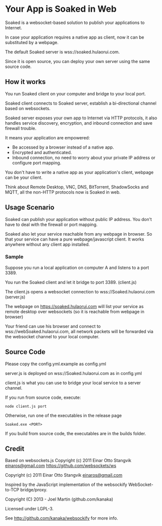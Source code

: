 # Your App is Soaked in Web

Soaked is a websocket-based solution to publish your applications to Internet.

In case your application requires a native app as client, now it can be substituted by a webpage.

The default Soaked server is wss://soaked.hulaorui.com.

Since it is open source, you can deploy your own server using the same source
code.

## How it works

You run Soaked client on your computer and bridge to your local port. 

Soaked client connects to Soaked server, establish a bi-directional channel based on websockets.

Soaked server exposes your own app to Internet via HTTP protocols, it also handles service discovery, encryption, and inbound connection and save firewall trouble.

It means your application are empowered:

* Be accessed by a browser instead of a native app.
* Encrypted and authenticated.
* Inbound connection, no need to worry about your private IP address or configure port mapping.

You don't have to write a native app as your application's client, webpage can be your client.

Think about Remote Desktop, VNC, DNS, BitTorrent, ShadowSocks and MQTT, all the non-HTTP protocols now is Soaked in web.


## Usage Scenario

Soaked can publish your application without public IP address. You don't have to
deal with the firewall or port mapping.

Soaked also let your service reachable from any webpage in browser. So that your
service can have a pure webpage/javascript client. It works anywhere without any
client app installed.

### Sample

Suppose you run a local application on computer A and listens to a port 3389.

You run the Soaked client and let it bridge to port 3389. (client.js)

The client.js opens a websocket connection to wss://Soaked.hulaorui.com
(server.js)

The webpage on https://soaked.hulaorui.com will list your service as remote
desktop over websockets (so it is reachable from webpage in browser)

Your friend can use his browser and connect to wss://webSoaked.hulaorui.com, all
network packets will be forwarded via the websocket channel to your local
computer.

## Source Code

Please copy the config.yml.example as config.yml

server.js is deployed on wss://Soaked.hulaorui.com as in config.yml

client.js is what you can use to bridge your local service to a server channel.

If you run from source code, execute: 
```
node client.js port
```

Otherwise, run one of the executables in the release page
```
Soaked.exe <PORT>
```

If you build from source code, the executables are in the builds folder.

## Credit

Based on websockets.js Copyright (c) 2011 Einar Otto Stangvik
<einaros@gmail.com> https://github.com/websockets/ws

Copyright (c) 2011 Einar Otto Stangvik <einaros@gmail.com>

Inspired by the JavaScript implementation of the websockify WebSocket-to-TCP
bridge/proxy.

Copyright (C) 2013 - Joel Martin (github.com/kanaka)

Licensed under LGPL-3.

See http://github.com/kanaka/websockify for more info.
